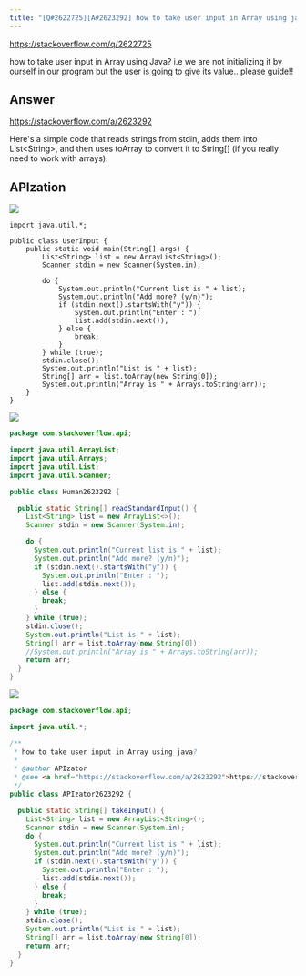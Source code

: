 ```yaml
---
title: "[Q#2622725][A#2623292] how to take user input in Array using java?"
---
```


https://stackoverflow.com/q/2622725

how to take user input in Array using Java? 
i.e we are not initializing it by ourself in our program but the user is going to give its value..
please guide!!

## Answer

https://stackoverflow.com/a/2623292

Here&#x27;s a simple code that reads strings from stdin, adds them into List&lt;String&gt;, and then uses toArray to convert it to String[] (if you really need to work with arrays).

## APIzation

<div class="code-3columns-row">

<div class="code-3columns-column">

<div><img src="/stackoverflow.png" /></div>

```plain
import java.util.*;

public class UserInput {
    public static void main(String[] args) {
        List<String> list = new ArrayList<String>();
        Scanner stdin = new Scanner(System.in);

        do {
            System.out.println("Current list is " + list);
            System.out.println("Add more? (y/n)");
            if (stdin.next().startsWith("y")) {
                System.out.println("Enter : ");
                list.add(stdin.next());
            } else {
                break;
            }
        } while (true);
        stdin.close();
        System.out.println("List is " + list);
        String[] arr = list.toArray(new String[0]);
        System.out.println("Array is " + Arrays.toString(arr));
    }
}
```

</div>

<div class="code-3columns-column">

<div><img src="/human.png" /></div>

```java
package com.stackoverflow.api;

import java.util.ArrayList;
import java.util.Arrays;
import java.util.List;
import java.util.Scanner;

public class Human2623292 {

  public static String[] readStandardInput() {
    List<String> list = new ArrayList<>();
    Scanner stdin = new Scanner(System.in);

    do {
      System.out.println("Current list is " + list);
      System.out.println("Add more? (y/n)");
      if (stdin.next().startsWith("y")) {
        System.out.println("Enter : ");
        list.add(stdin.next());
      } else {
        break;
      }
    } while (true);
    stdin.close();
    System.out.println("List is " + list);
    String[] arr = list.toArray(new String[0]);
    //System.out.println("Array is " + Arrays.toString(arr));
    return arr;
  }
}

```

</div>

<div class="code-3columns-column">

<div><img src="/apizator.png" /></div>

```java
package com.stackoverflow.api;

import java.util.*;

/**
 * how to take user input in Array using java?
 *
 * @author APIzator
 * @see <a href="https://stackoverflow.com/a/2623292">https://stackoverflow.com/a/2623292</a>
 */
public class APIzator2623292 {

  public static String[] takeInput() {
    List<String> list = new ArrayList<String>();
    Scanner stdin = new Scanner(System.in);
    do {
      System.out.println("Current list is " + list);
      System.out.println("Add more? (y/n)");
      if (stdin.next().startsWith("y")) {
        System.out.println("Enter : ");
        list.add(stdin.next());
      } else {
        break;
      }
    } while (true);
    stdin.close();
    System.out.println("List is " + list);
    String[] arr = list.toArray(new String[0]);
    return arr;
  }
}

```

</div>

</div>
